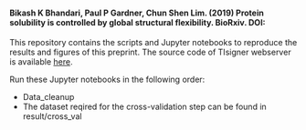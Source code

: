 #### Bikash K Bhandari, Paul P Gardner, Chun Shen Lim. (2019) Protein solubility is controlled by global structural flexibility. BioRxiv. DOI:
This repository contains the scripts and Jupyter notebooks to reproduce the results and figures of this preprint. The source code of TIsigner webserver is available [here](https://github.com/Gardner-BinfLab/TIsigner).

Run these Jupyter notebooks in the following order:
- Data_cleanup
- The dataset reqired for the cross-validation step can be found in result/cross\_val
